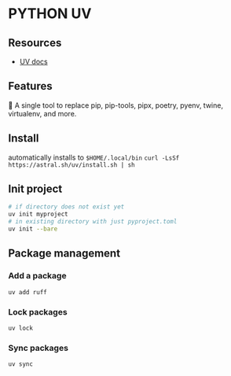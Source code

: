 # PYTHON UV

## Resources
- [UV docs](https://docs.astral.sh/uv/#highlights)

## Features
🚀 A single tool to replace pip, pip-tools, pipx, poetry, pyenv, twine, virtualenv, and more.

## Install
automatically installs to `$HOME/.local/bin`
`curl -LsSf https://astral.sh/uv/install.sh | sh`

## Init project
```bash
# if directory does not exist yet
uv init myproject
# in existing directory with just pyproject.toml
uv init --bare
```

## Package management

### Add a package
`uv add ruff`

### Lock packages
`uv lock`

### Sync packages
`uv sync`
